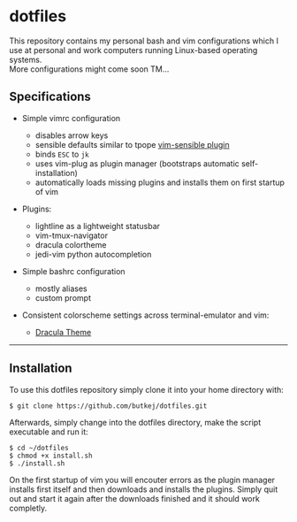 # dotfiles
This repository contains my personal bash and vim configurations which I use at personal and work computers running Linux-based operating systems.  
More configurations might come soon TM...  

## Specifications
- Simple vimrc configuration
    - disables arrow keys
    - sensible defaults similar to tpope [vim-sensible plugin](https://github.com/tpope/vim-sensible)
    - binds `ESC` to `jk`
    - uses vim-plug as plugin manager (bootstraps automatic self-installation)
    - automatically loads missing plugins and installs them on first startup of vim

- Plugins:
    - lightline as a lightweight statusbar
    - vim-tmux-navigator
    - dracula colortheme
    - jedi-vim python autocompletion

- Simple bashrc configuration
    - mostly aliases
    - custom prompt

- Consistent colorscheme settings across terminal-emulator and vim:
    - [Dracula Theme](https://draculatheme.com)
---
## Installation
To use this dotfiles repository simply clone it into your home directory with:  
```
$ git clone https://github.com/butkej/dotfiles.git
```

Afterwards, simply change into the dotfiles directory, make the script executable and run it:  
```
$ cd ~/dotfiles
$ chmod +x install.sh
$ ./install.sh
```

On the first startup of vim you will encouter errors as the plugin manager installs first itself and then downloads and installs the plugins. Simply quit out and start it again after the downloads finished and it should work completly.  


